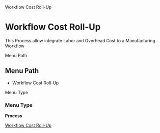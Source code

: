 
Workflow Cost Roll-Up
# Workflow Cost Roll-Up


This Process allow integrate Labor and Overhead Cost to a Manufacturing Workflow 

Menu Path
## Menu Path



- Workflow Cost Roll-Up

Menu Type
### Menu Type

**Process**


[Workflow Cost Roll-Up](../../functional-guide/window/process-pp_workflow-cost-roll-up.md)